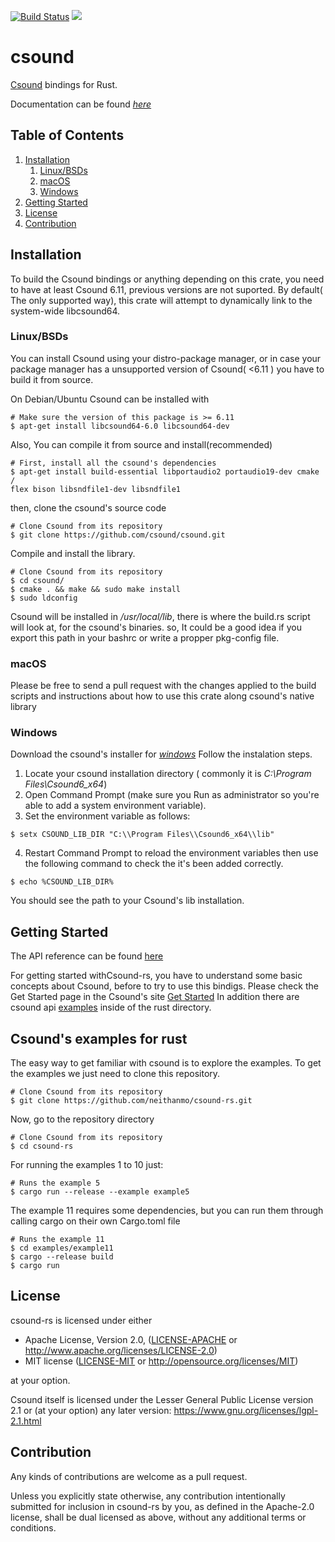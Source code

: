 [![Build Status](https://travis-ci.org/neithanmo/csound-rs.svg?branch=master)](https://travis-ci.org/neithanmo/csound-rs) [![](https://img.shields.io/crates/v/csound.svg)](https://crates.io/crates/csound) 
# csound

[Csound](https://csound.com/) bindings for Rust.

Documentation can be found [*here*](https://neithanmo.github.io/csound-rs/csound/)


## Table of Contents
1. [Installation](#installation)
   1. [Linux/BSDs](#installation-linux)
   1. [macOS](#installation-macos)
   1. [Windows](#installation-windows)
1. [Getting Started](#getting-started)
1. [License](#license)
1. [Contribution](#contribution)

<a name="installation"/>

## Installation

To build the Csound bindings or anything depending on this crate, you need to
have at least Csound 6.11, previous versions are not suported.
By default( The only supported way), this crate will attempt to dynamically link to the system-wide libcsound64.

<a name="installation-linux"/>

### Linux/BSDs

You can install Csound using your distro-package manager,
or in case your package manager has a unsupported version of Csound( <6.11 ) 
you have to build it from source.

On Debian/Ubuntu Csound can be installed with

```
# Make sure the version of this package is >= 6.11
$ apt-get install libcsound64-6.0 libcsound64-dev
```

Also, You can compile it from source and install(recommended)

```
# First, install all the csound's dependencies
$ apt-get install build-essential libportaudio2 portaudio19-dev cmake /
flex bison libsndfile1-dev libsndfile1
```
then, clone the csound's source code
```
# Clone Csound from its repository
$ git clone https://github.com/csound/csound.git
```
Compile and install the library.

```
# Clone Csound from its repository
$ cd csound/
$ cmake . && make && sudo make install
$ sudo ldconfig
```
Csound will be installed in */usr/local/lib*, there is where the build.rs script will look at, for the csound's binaries.
so, It could be a good idea if you export this path in your bashrc or write a propper pkg-config file.

<a name="installation-macos"/>

### macOS

Please be free to send a pull request with the changes applied to the build
scripts and instructions about how to use this crate along csound's native library

<a name="installation-windows"/>

### Windows

Download the csound's installer for [*windows*](https://github.com/csound/csound/releases/download/6.12.2/Csound6.12.0-Windows_x64-installer.exe)
Follow the instalation steps. 
1. Locate your csound installation directory ( commonly it is *C:\\Program Files\\Csound6_x64*)
2. Open Command Prompt (make sure you Run as administrator so you're able to add a system environment variable).
3. Set the environment variable as follows:
```
$ setx CSOUND_LIB_DIR "C:\\Program Files\\Csound6_x64\\lib"
```
4. Restart Command Prompt to reload the environment variables then use the following command to check the it's been added correctly.
```
$ echo %CSOUND_LIB_DIR%
```
You should see the path to your Csound's lib installation. 


<a name="getting-started"/>

## Getting Started

The API reference can be found
[here](https://csound.com/docs/api/index.html)

For getting started withCsound-rs, you have to understand some basic concepts about Csound, before to try to use this
bindigs. Please check the Get Started page in the Csound's site
[Get Started](https://csound.com/get-started.html)
In addition there are csound api [examples](https://github.com/csound/csoundAPI_examples) inside of the rust directory.

<a name="license"/>

## Csound's examples for rust
The easy way to get familiar with csound is to explore the examples. To get the examples we just need to clone this repository.
```
# Clone Csound from its repository
$ git clone https://github.com/neithanmo/csound-rs.git
```
Now, go to the repository directory
```
# Clone Csound from its repository
$ cd csound-rs
```
For running the examples 1 to 10 just:
```
# Runs the example 5
$ cargo run --release --example example5
```
The  example 11 requires some dependencies, but you can run them through calling cargo on their own Cargo.toml file
```
# Runs the example 11
$ cd examples/example11
$ cargo --release build
$ cargo run
```
## License

csound-rs is licensed under either
* Apache License, Version 2.0, ([LICENSE-APACHE](LICENSE-APACHE) or
  http://www.apache.org/licenses/LICENSE-2.0)
* MIT license ([LICENSE-MIT](LICENSE-MIT) or
  http://opensource.org/licenses/MIT)

 at your option.

 Csound itself is licensed under the Lesser General Public License version
 2.1 or (at your option) any later version:
 https://www.gnu.org/licenses/lgpl-2.1.html

 <a name="contribution"/>

 ## Contribution

 Any kinds of contributions are welcome as a pull request.

 Unless you explicitly state otherwise, any contribution intentionally submitted
 for inclusion in csound-rs by you, as defined in the Apache-2.0 license, shall be
 dual licensed as above, without any additional terms or conditions.
